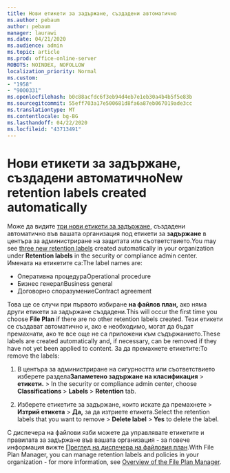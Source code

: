 ```yaml
---
title: Нови етикети за задържане, създадени автоматично
ms.author: pebaum
author: pebaum
manager: laurawi
ms.date: 04/21/2020
ms.audience: admin
ms.topic: article
ms.prod: office-online-server
ROBOTS: NOINDEX, NOFOLLOW
localization_priority: Normal
ms.custom:
- "1958"
- "9000331"
ms.openlocfilehash: b0c88acfdc6f3eb94d4eb7e1eb30a4b4b5f5e83b
ms.sourcegitcommit: 55eff703a17e500681d8fa6a87eb067019ade3cc
ms.translationtype: MT
ms.contentlocale: bg-BG
ms.lasthandoff: 04/22/2020
ms.locfileid: "43713491"
---
```

# <a name="new-retention-labels-created-automatically"></a><span data-ttu-id="479d9-102">Нови етикети за задържане, създадени автоматично</span><span class="sxs-lookup"><span data-stu-id="479d9-102">New retention labels created automatically</span></span>

<span data-ttu-id="479d9-103">Може да видите [три нови етикети за задържане,](https://docs.microsoft.com/office365/securitycompliance/file-plan-manager#default-retention-labels-and-label-policy) създадени автоматично във вашата организация под етикети за **задържане** в центъра за администриране на защитата или съответствието.</span><span class="sxs-lookup"><span data-stu-id="479d9-103">You may see [three new retention labels](https://docs.microsoft.com/office365/securitycompliance/file-plan-manager#default-retention-labels-and-label-policy) created automatically in your organization under **Retention labels** in the security or compliance admin center.</span></span> <span data-ttu-id="479d9-104">Имената на етикетите са:</span><span class="sxs-lookup"><span data-stu-id="479d9-104">The label names are:</span></span>

- <span data-ttu-id="479d9-105">Оперативна процедура</span><span class="sxs-lookup"><span data-stu-id="479d9-105">Operational procedure</span></span>
- <span data-ttu-id="479d9-106">Бизнес генерал</span><span class="sxs-lookup"><span data-stu-id="479d9-106">Business general</span></span>
- <span data-ttu-id="479d9-107">Договорно споразумение</span><span class="sxs-lookup"><span data-stu-id="479d9-107">Contract agreement</span></span>

<span data-ttu-id="479d9-108">Това ще се случи при първото избиране **на файлов план,** ако няма други етикети за задържане създадени.</span><span class="sxs-lookup"><span data-stu-id="479d9-108">This will occur the first time you choose **File Plan** if there are no other retention labels created.</span></span> <span data-ttu-id="479d9-109">Тези етикети се създават автоматично и, ако е необходимо, могат да бъдат премахнати, ако те все още не са приложени към съдържанието.</span><span class="sxs-lookup"><span data-stu-id="479d9-109">These labels are created automatically and, if necessary, can be removed if they have not yet been applied to content.</span></span> <span data-ttu-id="479d9-110">За да премахнете етикетите:</span><span class="sxs-lookup"><span data-stu-id="479d9-110">To remove the labels:</span></span>

1. <span data-ttu-id="479d9-111">В центъра за администриране на сигурността или съответствието изберете раздела**Запаметено задържане** **на класификация** > **етикети.** > </span><span class="sxs-lookup"><span data-stu-id="479d9-111">In the security or compliance admin center, choose **Classifications** > **Labels** > **Retention** tab.</span></span>

1. <span data-ttu-id="479d9-112">Изберете етикетите за задържане, които искате да премахнете > **Изтрий етикета** > **Да,** за да изтриете етикета.</span><span class="sxs-lookup"><span data-stu-id="479d9-112">Select the retention labels that you want to remove > **Delete label** > **Yes** to delete the label.</span></span>

<span data-ttu-id="479d9-113">С диспечера на файлови язби можете да управлявате етикетите и правилата за задържане във вашата организация - за повече информация вижте [Преглед на диспечера на файловия план](https://docs.microsoft.com/office365/securitycompliance/file-plan-manager).</span><span class="sxs-lookup"><span data-stu-id="479d9-113">With File Plan Manager, you can manage retention labels and policies in your organization - for more information, see [Overview of the File Plan Manager](https://docs.microsoft.com/office365/securitycompliance/file-plan-manager).</span></span>